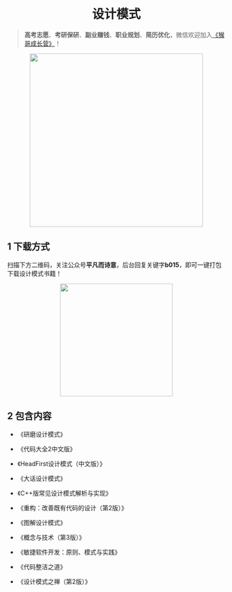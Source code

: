 <h1 align="center">设计模式</h1>

> **高考志愿**、**考研保研**、**副业赚钱**、**职业规划**、**简历优化**，微信欢迎加入[《猴哥成长营》](https://www.yuque.com/jackpop/ulig5a/srnochggbsa2eltw?singleDoc#)！

<p align="center">
    <img src="https://s11.ax1x.com/2023/12/23/pi7qxU0.md.jpg" height="400"></img>
</p>

## 1 下载方式

扫描下方二维码，关注公众号**平凡而诗意**，后台回复关键字**b015**，即可一键打包下载设计模式书籍！

<p align="center">
    <img src="https://s1.ax1x.com/2022/07/10/jsCAdH.jpg" width="260" height="260"></img>
</p>

## 2 包含内容

- 《研磨设计模式》
- 《代码大全2中文版》
- 《HeadFirst设计模式（中文版）》

- 《大话设计模式》
- 《C++版常见设计模式解析与实现》
- 《重构：改善既有代码的设计（第2版）》
- 《图解设计模式》
- 《概念与技术（第3版）》
- 《敏捷软件开发：原则、模式与实践》
- 《代码整洁之道》
- 《设计模式之禅（第2版）》